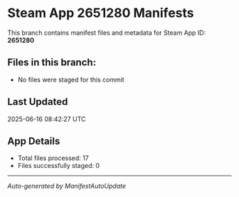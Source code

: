 # Steam App 2651280 Manifests

This branch contains manifest files and metadata for Steam App ID: **2651280**

## Files in this branch:
- No files were staged for this commit

## Last Updated
2025-06-16 08:42:27 UTC

## App Details
- Total files processed: 17
- Files successfully staged: 0

---
*Auto-generated by ManifestAutoUpdate*
